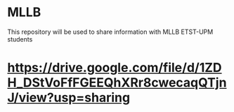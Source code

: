 # MLLB

This repository will be used to share information with MLLB ETST-UPM students

# https://drive.google.com/file/d/1ZDH_DStVoFfFGEEQhXRr8cwecaqQTjnJ/view?usp=sharing
